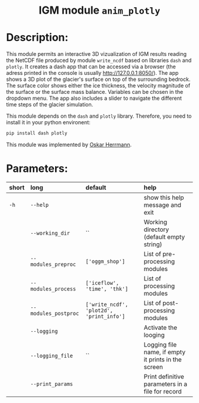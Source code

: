 ### <h1 align="center" id="title">IGM module `anim_plotly` </h1>

# Description:

This module permits an interactive 3D vizualization of IGM results reading the NetCDF file
produced by module `write_ncdf` based on libraries `dash` and `plotly`.
It creates a dash app that can be accessed via a browser
(the adress printed in the console is usually http://127.0.0.1:8050/). 
The app shows a 3D plot of the glacier's surface on top of the surrounding bedrock. 
The surface color shows either the ice thickness, the velocity magnitude of the surface
or the surface mass balance. Variables can be chosen in the dropdown menu.
The app also includes a slider to navigate the different time steps of the glacier simulation.

This module depends on the `dash` and `plotly` library. Therefore, you need to install it in your python environent:

```bash
pip install dash plotly
```

This module was implemented by [Oskar Herrmann](https://github.com/ho11laqe). 
# Parameters: 


|short|long|default|help|
| :--- | :--- | :--- | :--- |
|`-h`|`--help`||show this help message and exit|
||`--working_dir`|``|Working directory (default empty string)|
||`--modules_preproc`|`['oggm_shop']`|List of pre-processing modules|
||`--modules_process`|`['iceflow', 'time', 'thk']`|List of processing modules|
||`--modules_postproc`|`['write_ncdf', 'plot2d', 'print_info']`|List of post-processing modules|
||`--logging`||Activate the looging|
||`--logging_file`|``|Logging file name, if empty it prints in the screen|
||`--print_params`||Print definitive parameters in a file for record|
